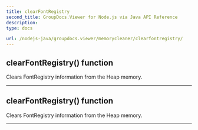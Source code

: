 ```yaml
---
title: clearFontRegistry
second_title: GroupDocs.Viewer for Node.js via Java API Reference
description: 
type: docs

url: /nodejs-java/groupdocs.viewer/memorycleaner/clearfontregistry/
---
```


## clearFontRegistry()  function
Clears FontRegistry information from the Heap memory.


---


## clearFontRegistry()  function
Clears FontRegistry information from the Heap memory.


---


